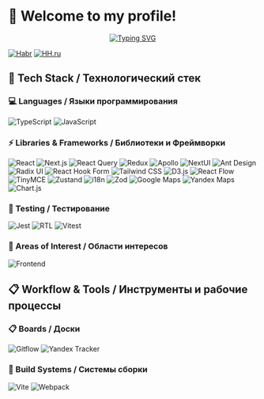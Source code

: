 # 👋 Welcome to my profile!

<div align="center">
  
[![Typing SVG](https://readme-typing-svg.herokuapp.com?font=Fira+Code&pause=1000&color=9D36F7&center=true&vCenter=true&width=435&lines=Frontend+Developer)](https://git.io/typing-svg)

</div>


[![Habr](https://img.shields.io/badge/Habr-blue?style=for-the-badge&logo=habr&logoColor=white)](https://career.habr.com/richardj1337)
[![HH.ru](https://img.shields.io/badge/HH.ru-red?style=for-the-badge&logo=headhunter&logoColor=white)](https://hh.ru/applicant/resumes/view?resume=f374a08fff0cf662db0039ed1f486c73377a38)

## 🚀 Tech Stack / Технологический стек

### 💻 Languages / Языки программирования

![TypeScript](https://img.shields.io/badge/TypeScript-007ACC?style=for-the-badge&logo=typescript&logoColor=white)
![JavaScript](https://img.shields.io/badge/JavaScript-F7DF1E?style=for-the-badge&logo=javascript&logoColor=black)

### ⚡ Libraries & Frameworks / Библиотеки и Фреймворки

![React](https://img.shields.io/badge/React-20232A?style=for-the-badge&logo=react&logoColor=61DAFB)
![Next.js](https://img.shields.io/badge/Next.js-000000?style=for-the-badge&logo=next.js&logoColor=white)
![React Query](https://img.shields.io/badge/React_Query-FF4154?style=for-the-badge&logo=react-query&logoColor=white)
![Redux](https://img.shields.io/badge/Redux-764ABC?style=for-the-badge&logo=redux&logoColor=white)
![Apollo](https://img.shields.io/badge/Apollo-311C87?style=for-the-badge&logo=apollo-graphql&logoColor=white)
![NextUI](https://img.shields.io/badge/NextUI-000000?style=for-the-badge&logo=nextui&logoColor=white)
![Ant Design](https://img.shields.io/badge/Ant_Design-0170FE?style=for-the-badge&logo=ant-design&logoColor=white)
![Radix UI](https://img.shields.io/badge/Radix_UI-222222?style=for-the-badge&logo=&logoColor=white)
![React Hook Form](https://img.shields.io/badge/React_Hook_Form-EC5990?style=for-the-badge&logo=react-hook-form&logoColor=white)
![Tailwind CSS](https://img.shields.io/badge/Tailwind_CSS-38B2AC?style=for-the-badge&logo=tailwind-css&logoColor=white)
![D3.js](https://img.shields.io/badge/D3.js-FF9900?style=for-the-badge&logo=d3&logoColor=white)
![React Flow](https://img.shields.io/badge/React_Flow-19CEF1?style=for-the-badge&logo=react&logoColor=white)
![TinyMCE](https://img.shields.io/badge/TinyMCE-323232?style=for-the-badge&logo=tinymce&logoColor=white)
![Zustand](https://img.shields.io/badge/Zustand-272343?style=for-the-badge&logo=zustand&logoColor=white)
![i18n](https://img.shields.io/badge/i18n-1DA1F2?style=for-the-badge&logo=globe&logoColor=white)
![Zod](https://img.shields.io/badge/Zod-325BFF?style=for-the-badge&logo=zod&logoColor=white)
![Google Maps](https://img.shields.io/badge/Google_Maps-4285F4?style=for-the-badge&logo=google-maps&logoColor=white)
![Yandex Maps](https://img.shields.io/badge/Yandex_Maps-FF0000?style=for-the-badge&logo=yandex&logoColor=white)
![Chart.js](https://img.shields.io/badge/Chart.js-FF6384?style=for-the-badge&logo=chartdotjs&logoColor=white)

### 🧪 Testing / Тестирование

![Jest](https://img.shields.io/badge/Jest-C21325?style=for-the-badge&logo=jest&logoColor=white)
![RTL](https://img.shields.io/badge/Testing_Library-E33332?style=for-the-badge&logo=testing-library&logoColor=white)
![Vitest](https://img.shields.io/badge/Vitest-6E9F18?style=for-the-badge&logo=vitest&logoColor=white)

### 💫 Areas of Interest / Области интересов

![Frontend](https://img.shields.io/badge/Frontend-3C873A?style=for-the-badge&logoColor=white)

## 📋 Workflow & Tools / Инструменты и рабочие процессы

### 📋 Boards / Доски

![Gitflow](https://img.shields.io/badge/Gitflow-%23F05032?style=for-the-badge&logo=git&logoColor=white)
![Yandex Tracker](https://img.shields.io/badge/Yandex_Tracker-FFCC00?style=for-the-badge&logo=&logoColor=black)

### 🚀 Build Systems / Системы сборки

![Vite](https://img.shields.io/badge/Vite-646CFF?style=for-the-badge&logo=vite&logoColor=white)
![Webpack](https://img.shields.io/badge/Webpack-8DD6F9?style=for-the-badge&logo=webpack&logoColor=black)
